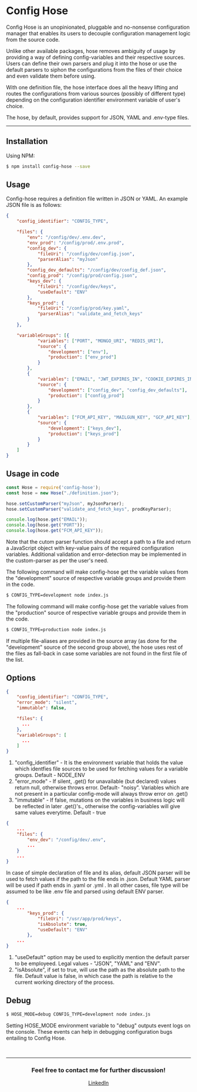# Config Hose

Config Hose is an unopinionated, pluggable and no-nonsense configuration manager that enables its users to decouple configuration management logic from the source code. 

Unlike other available packages, hose removes ambiguity of usage by providing a way of defining config-variables and their respective sources. Users can define their own parsers and plug it into the hose or use the default parsers to siphon the configurations from the files of their choice and even validate them before using.

With one definition file, the hose interface does all the heavy lifting and routes the configurations from various sources (possibly of different type) depending on the configuration identifier environment variable of user's choice.

The hose, by default, provides support for JSON, YAML and .env-type files.

---
## Installation

Using NPM:

```sh
$ npm install config-hose --save
```

## Usage
Config-hose requires a definition file written in JSON or YAML.
An example JSON file is as follows:

```json
{
    "config_identifier": "CONFIG_TYPE",

    "files": {
        "env": "/config/dev/.env.dev",
        "env_prod": "/config/prod/.env.prod",
        "config_dev": {
            "fileUri": "/config/dev/config.json",
            "parserAlias": "myJson"
        },
        "config_dev_defaults": "/config/dev/config_def.json",
        "config_prod": "/config/prod/config.json",
        "keys_dev": {
            "fileUri": "/config/dev/keys",
            "useDefault": "ENV"
        },
        "keys_prod": {
            "fileUri": "/config/prod/key.yaml",
            "parserAlias": "validate_and_fetch_keys"
        }
    },

    "variableGroups": [{
            "variables": ["PORT", "MONGO_URI", "REDIS_URI"],
            "source": {
                "development": ["env"],
                "production": ["env_prod"]
            }
        },
        {
            "variables": ["EMAIL", "JWT_EXPIRES_IN", "COOKIE_EXPIRES_IN"],
            "source": {
                "development": ["config_dev", "config_dev_defaults"],
                "production": ["config_prod"]
            }
        },
        {
            "variables": ["FCM_API_KEY", "MAILGUN_KEY", "GCP_API_KEY"],
            "source": {
                "development": ["keys_dev"],
                "production": ["keys_prod"]
            }
        }
    ]
}
```
## Usage in code

```javascript
const Hose = require('config-hose');
const hose = new Hose("./definition.json");

hose.setCustomParser("myJson", myJsonParser);
hose.setCustomParser("validate_and_fetch_keys", prodKeyParser);

console.log(hose.get("EMAIL"));
console.log(hose.get("PORT"));
console.log(hose.get("FCM_API_KEY"));
```

Note that the cutom parser function should accept a path to a file and return a JavaScript object with key-value pairs of the required configuration variables. Additional validation and error-detection may be implemented in the custom-parser as per the user's need. 

The following command will make config-hose get the variable values from the "development" source of respective variable groups and provide them in the code.
```sh
$ CONFIG_TYPE=development node index.js
```

The following command will make config-hose get the variable values from the "production" source of respective variable groups and provide them in the code.
```sh
$ CONFIG_TYPE=production node index.js
```

If multiple file-aliases are provided in the source array (as done for the "development" source of the second group above), the hose uses rest of the files as fall-back in case some variables are not found in the first file of the list.

## Options
```json
{
    "config_identifier": "CONFIG_TYPE",
    "error_mode": "silent",
    "immutable": false,

    "files": {
      ...
    },
    "variableGroups": [
      ...
    ]
}
```
1. "config_identifier" - It is the environment variable that holds the value which identfies file sources to be used for fetching values for a variable groups. Default - NODE_ENV
2. "error_mode" - If silent, .get() for unavailable (but declared) values return null, otherwise throws error. Default- "noisy". Variables which are not present in a particular config-mode will always throw error on .get()
3. "immutable" - If false, mutations on the variables in business logic will be reflected in later .get()'s., otherwise the config-variables will give same values everytime. Default - true

```json
{
    ...
    "files": {
        "env_dev": "/config/dev/.env",
        ...
    }
    ...
}
```
In case of simple declaration of file and its alias, default JSON parser will be used to fetch values if the path to the file ends in .json. Default YAML parser will be used if path ends in .yaml or .yml . In all other cases, file type will be assumed to be like .env file and parsed using default ENV parser. 

```json
{
    ...
        "keys_prod": {
            "fileUri": "/usr/app/prod/keys",
            "isAbsolute": true,
            "useDefault": "ENV"
        },
    ...
}
```
1. "useDefault" option may be used to explicitly mention the default parser to be employeed. Legal values - "JSON", "YAML" and "ENV".
2. "isAbsolute", if set to true, will use the path as the absolute path to the file. Default value is false, in which case the path is relative to the current working directory of the process.

## Debug
```sh
$ HOSE_MODE=debug CONFIG_TYPE=development node index.js
```
Setting HOSE_MODE environment variable to "debug" outputs event logs on the console. These events can help in debugging configuration bugs entailing to Config Hose.

<br/>

---

<h3 align="center">Feel free to contact me for further discussion!</h3>
<p align="center">
  <a href="https://www.linkedin.com/in/aashay-palliwar/" target="_blank">LinkedIn</a>
</p>